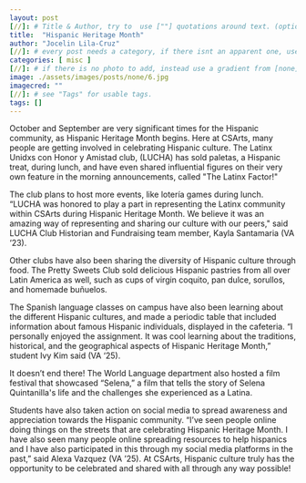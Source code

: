 ```yaml
---
layout: post
[//]: # Title & Author, try to  use [""] quotations around text. (optional, just formality).
title:  "Hispanic Heritage Month"
author: "Jocelin Lila-Cruz"
[//]: # every post needs a category, if there isnt an apparent one, use [misc].
categories: [ misc ]
[//]: # if there is no photo to add, instead use a gradient from [none] folder by picking a number from 1-10. (all gradients are .jpg)
image: ./assets/images/posts/none/6.jpg
imagecred: ""
[//]: # see "Tags" for usable tags.
tags: []
---
```

October and September are very significant times for the Hispanic community, as Hispanic Heritage Month begins. Here at CSArts, many people are getting involved in celebrating Hispanic culture. The Latinx Unidxs con Honor y Amistad club, (LUCHA) has sold paletas, a Hispanic treat, during lunch, and have even shared influential figures on their very own feature in the morning announcements, called "The Latinx Factor!"

The club plans to host more events, like lotería games during lunch. “LUCHA was honored to play a part in representing the Latinx community within CSArts during Hispanic Heritage Month. We believe it was an amazing way of representing and sharing our culture with our peers," said LUCHA Club Historian and Fundraising team member, Kayla Santamaria (VA ‘23).

Other clubs have also been sharing the diversity of Hispanic culture through food. The Pretty Sweets Club sold delicious Hispanic pastries from all over Latin America as well, such as cups of virgin coquito, pan dulce, sorullos, and homemade buñuelos.

The Spanish language classes on campus have also been learning about the different Hispanic cultures, and made a periodic table that included information about famous Hispanic individuals, displayed in the cafeteria. “I personally enjoyed the assignment. It was cool learning about the traditions, historical, and the geographical aspects of Hispanic Heritage Month,” student Ivy Kim said (VA ‘25). 

It doesn’t end there! The World Language department also hosted a film festival that showcased “Selena,” a film that tells the story of Selena Quintanilla's life and the challenges she experienced as a Latina. 

Students have also taken action on social media to spread awareness and appreciation towards the Hispanic community. “I’ve seen people online doing things on the streets that are celebrating Hispanic Heritage Month. I have also seen many people online spreading resources to help hispanics and I have also participated in this through my social media platforms in the past,” said Alexa Vazquez (VA ’25). At CSArts, Hispanic culture truly has the opportunity to be celebrated and shared with all through any way possible!